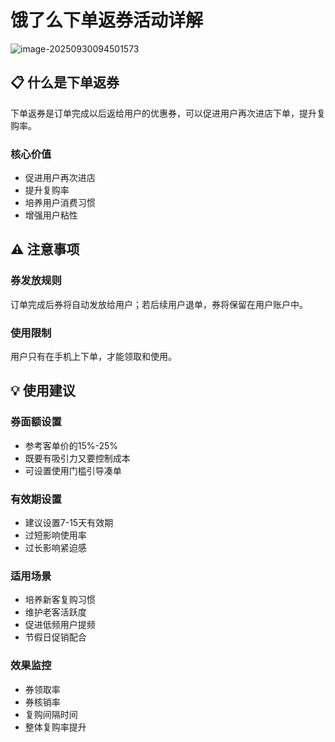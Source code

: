 # 饿了么下单返券活动详解

![image-20250930094501573](C:\Users\Administrator\AppData\Roaming\Typora\typora-user-images\image-20250930094501573.png)

## 📋 什么是下单返券

下单返券是订单完成以后返给用户的优惠券，可以促进用户再次进店下单，提升复购率。

### 核心价值

- 促进用户再次进店
- 提升复购率
- 培养用户消费习惯
- 增强用户粘性

## ⚠️ 注意事项

### 券发放规则

订单完成后券将自动发放给用户；若后续用户退单，券将保留在用户账户中。

### 使用限制

用户只有在手机上下单，才能领取和使用。

## 💡 使用建议

### 券面额设置

- 参考客单价的15%-25%
- 既要有吸引力又要控制成本
- 可设置使用门槛引导凑单

### 有效期设置

- 建议设置7-15天有效期
- 过短影响使用率
- 过长影响紧迫感

### 适用场景

- 培养新客复购习惯
- 维护老客活跃度
- 促进低频用户提频
- 节假日促销配合

### 效果监控

- 券领取率
- 券核销率
- 复购间隔时间
- 整体复购率提升